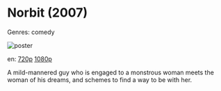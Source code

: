# Norbit (2007)

Genres: comedy

![poster](http://image.tmdb.org/t/p/w500/nG88HIY4JR4LUsq1bRIN8jZdB5Z.jpg)

en:
  [720p](magnet:?xt=urn:btih:51EA8C1764527A3A58E31D8075F8D6337825F86B&tr=udp://glotorrents.pw:6969/announce&tr=udp://tracker.opentrackr.org:1337/announce&tr=udp://torrent.gresille.org:80/announce&tr=udp://tracker.openbittorrent.com:80&tr=udp://tracker.coppersurfer.tk:6969&tr=udp://tracker.leechers-paradise.org:6969&tr=udp://p4p.arenabg.ch:1337&tr=udp://tracker.internetwarriors.net:1337)
  [1080p](magnet:?xt=urn:btih:58A4E42F41B7B343317E7BC22C998518A5E7AA23&tr=udp://glotorrents.pw:6969/announce&tr=udp://tracker.opentrackr.org:1337/announce&tr=udp://torrent.gresille.org:80/announce&tr=udp://tracker.openbittorrent.com:80&tr=udp://tracker.coppersurfer.tk:6969&tr=udp://tracker.leechers-paradise.org:6969&tr=udp://p4p.arenabg.ch:1337&tr=udp://tracker.internetwarriors.net:1337)
  


A mild-mannered guy who is engaged to a monstrous woman meets the woman of his dreams, and schemes to find a way to be with her.